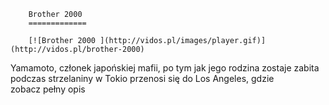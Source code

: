 
        Brother 2000 
        =============
        
        [![Brother 2000 ](http://vidos.pl/images/player.gif)](http://vidos.pl/brother-2000)
        
        
 Yamamoto, członek japońskiej mafii, po tym jak jego rodzina zostaje zabita podczas strzelaniny w Tokio przenosi się do Los Angeles, gdzie zobacz pełny opis
    